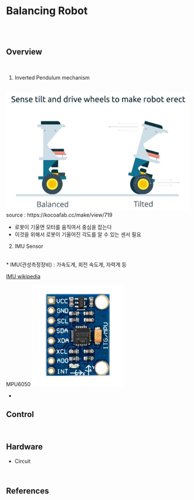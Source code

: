 
<!--
추가해야 할 것
1. 밸런싱 로봇 개요
2. 제어 블록선도
3. 하드웨어 설명
    기구물
    회로도
    각 부품 설명
4. 참조한 것들
    상보필터 알고리즘
    STM32 문서(프로그래밍 메뉴얼, 데이터시트)
    OScopeCtrl Class 라이브러리
    상민이형 WizFi 설정 메뉴얼
    논문들...
-->

# Balancing Robot
<br>
<br>

## Overview
<br>

1. Inverted Pendulum mechanism
<br>

<img src="img/br_mechanism.JPG" width="500">
source : https://kocoafab.cc/make/view/719
<br>

* 로봇이 기울면 모터를 움직여서 중심을 잡는다
* 이것을 위해서 로봇이 기울어진 각도를 알 수 있는 센서 필요

2. IMU Sensor
<br>
* IMU(관성측정장비) : 가속도계, 회전 속도계, 자력계 등<br>

[IMU wikipedia](https://ko.wikipedia.org/wiki/%EA%B4%80%EC%84%B1_%EC%B8%A1%EC%A0%95_%EC%9E%A5%EB%B9%84)

MPU6050
<img src="img/br_imu_sensor.JPG" width="250">

*

## Control
<!--
제어 블록선도 그림
-->
<br>

## Hardware
- Circuit
<br>

## References
<br>
